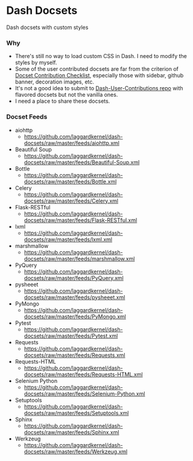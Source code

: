 # Dash Docsets
Dash docsets with custom styles

### Why
- There's still no way to load custom CSS in Dash. I need to modify the styles by myself.
- Some of the user contributed docsets are far from the criterion of [Docset Contribution Checklist](https://github.com/Kapeli/Dash-User-Contributions/wiki/Docset-Contribution-Checklist), especially those with sidebar, github banner, decoration images, etc.
- It's not a good idea to submit to [Dash-User-Contributions repo](https://github.com/Kapeli/Dash-User-Contributions) with flavored docsets but not the vanilla ones.
- I need a place to share these docsets.

### Docset Feeds
- aiohttp
    - https://github.com/laggardkernel/dash-docsets/raw/master/feeds/aiohttp.xml
- Beautiful Soup
    - https://github.com/laggardkernel/dash-docsets/raw/master/feeds/Beautiful-Soup.xml
- Bottle
    - https://github.com/laggardkernel/dash-docsets/raw/master/feeds/Bottle.xml
- Celery
    - https://github.com/laggardkernel/dash-docsets/raw/master/feeds/Celery.xml
- Flask-RESTful
    - https://github.com/laggardkernel/dash-docsets/raw/master/feeds/Flask-RESTful.xml
- lxml
    - https://github.com/laggardkernel/dash-docsets/raw/master/feeds/lxml.xml
- marshmallow
    - https://github.com/laggardkernel/dash-docsets/raw/master/feeds/marshmallow.xml
- PyQuery
    - https://github.com/laggardkernel/dash-docsets/raw/master/feeds/PyQuery.xml
- pysheeet
    - https://github.com/laggardkernel/dash-docsets/raw/master/feeds/pysheeet.xml
- PyMongo
    - https://github.com/laggardkernel/dash-docsets/raw/master/feeds/PyMongo.xml
- Pytest
    - https://github.com/laggardkernel/dash-docsets/raw/master/feeds/Pytest.xml
- Requests
    - https://github.com/laggardkernel/dash-docsets/raw/master/feeds/Requests.xml
- Requests-HTML
    - https://github.com/laggardkernel/dash-docsets/raw/master/feeds/Requests-HTML.xml
- Selenium Python
    - https://github.com/laggardkernel/dash-docsets/raw/master/feeds/Selenium-Python.xml
- Setuptools
    - https://github.com/laggardkernel/dash-docsets/raw/master/feeds/Setuptools.xml
- Sphinx
    - https://github.com/laggardkernel/dash-docsets/raw/master/feeds/Sphinx.xml
- Werkzeug
    - https://github.com/laggardkernel/dash-docsets/raw/master/feeds/Werkzeug.xml
